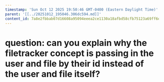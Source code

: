 ```yaml
---
timestamp: 'Sun Oct 12 2025 19:50:46 GMT-0400 (Eastern Daylight Time)'
parent: '[[../20251012_195046.306dc594.md]]'
content_id: 7a8e2fbbab07d16608a95094eeea2ce1130a18afbd58cfb75123a69ff6dc56ea
---
```


# question: can you explain why the filetracker concept is passing in the user and file by their id instead of the user and file itself?
